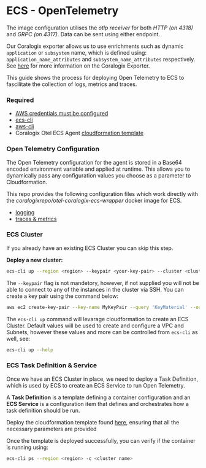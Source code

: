 # ECS - OpenTelemetry

The image configuration utilises the _otlp receiver_ for both _HTTP (on 4318)_  and _GRPC (on 4317)_. Data can be sent using either endpoint.

Our Coralogix exporter allows us to use enrichments such as dynamic `application` or `subsystem` name, which is defined using: `application_name_attributes` and `subsystem_name_attributes` respectively. See [here](https://github.com/open-telemetry/opentelemetry-collector-contrib/tree/main/exporter/coralogixexporter) for more information on the Coralogix Exporter.


This guide shows the process for deploying Open Telemetry to ECS to fascilitate the collection of logs, metrics and traces.

### Required

- [AWS credentials must be configured](https://docs.aws.amazon.com/sdk-for-java/v1/developer-guide/setup-credentials.html)
- [ecs-cli](https://github.com/aws/amazon-ecs-cli#installing)
- [aws-cli](https://docs.aws.amazon.com/cli/latest/userguide/getting-started-install.html)
- Coralogix Otel ECS Agent [cloudformation template](https://github.com/coralogix/aws-cloudformation/tree/main/opentelemetry/ECS)


### Open Telemetry Configuration

The Open Telemetry configuration for the agent is stored in a Base64 encoded environment variable and applied at runtime. This allows you to dynamically pass any configuration values you choose as a parameter to Cloudformation.

This repo provides the following configuration files which work directly with the _coralogixrepo/otel-coralogix-ecs-wrapper_ docker image for ECS.

- [logging](https://github.com/coralogix/telemetry-shippers/blob/master/otel-agent/ECS/loggging.yaml)
- [traces & metrics](https://github.com/coralogix/telemetry-shippers/blob/master/otel-agent/ECS/config.yaml)



### ECS Cluster

If you already have an existing ECS Cluster you can skip this step. 

__Deploy a new cluster:__

```sh
ecs-cli up --region <region> --keypair <your-key-pair> --cluster <cluster-name> --size <no. of instances> --capability-iam 
```

The `--keypair` flag is not mandetory, however, if not supplied you will not be able to connect to any of the instances in the cluster via SSH. You can create a key pair using the command below:

```sh
aws ec2 create-key-pair --key-name MyKeyPair --query 'KeyMaterial' --output text > MyKeyPair.pem
```

The `ecs-cli up` command will levarage cloudformation to create an ECS Cluster. Default values will be used to create and configure a VPC and Subnets, however these values and more can be controlled from `ecs-cli` as well, see:

```sh
ecs-cli up --help
```


### ECS Task Definition & Service

Once we have an ECS Cluster in place, we need to deploy a Task Definition, which is used by ECS to create an ECS Service to run Open Telemetry.

A __Task Definition__ is a template defining a container configuration and an __ECS Service__ is a configuration item that defines and orchestrates how a task definition should be run.

Deploy the cloudformation template found [here](https://github.com/coralogix/cloudformation-corlaogix-aws/tree/main/opentelemetry/ecs-ec2), ensuring that all the necessary parameters are provided

Once the template is deployed successfully, you can verify if the container is running using:

```sh
ecs-cli ps --region <region> -c <cluster name>
```

